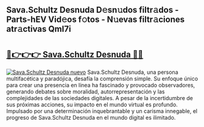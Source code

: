 ## Sava.Schultz Desnuda D𝚎sn𝚞dos filtr𝚊dos - Parts-hEV Vid𝚎os f𝚘tos - N𝚞evas filtr𝚊ciones atr𝚊ctivas QmI7i

# <h2><a href="http://mb4dtrg.tromn.icu/?c=Sava.Schultz+Desnuda">🔗👉👉👉 Sava.Schultz Desnuda 🔗🔗</a></h2>

[![Sava.Schultz Desnuda nuevo](https://i.imgur.com/pEAQMta.gif)](http://mb4dtrg.tromn.icu/?c=Sava.Schultz+Desnuda)
Sava.Schultz Desnuda, una persona multifacética y paradójica, desafía la comprensión simple. Su enfoque único para crear una presencia en línea ha fascinado y provocado observadores, generando debates sobre moralidad, autorrepresentación y las complejidades de las sociedades digitales. A pesar de la incertidumbre de sus próximas acciones, su impacto en el mundo virtual es profundo. Impulsado por una determinación inquebrantable y un carisma innegable, el progreso de Sava.Schultz Desnuda en el mundo digital es ilimitado.
